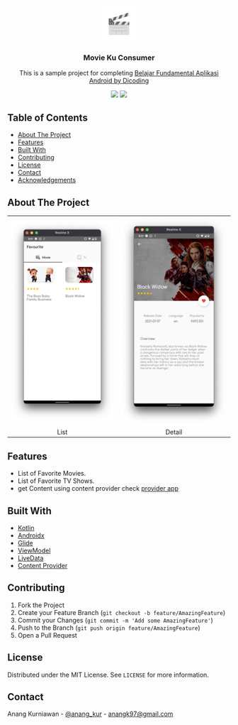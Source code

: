 
<!--
*** Thanks for checking out this README Template. If you have a suggestion that would
*** make this better, please fork the repo and create a pull request or simply open
*** an issue with the tag "enhancement".
*** Thanks again! Now go create something AMAZING! :D
-->





<!-- PROJECT SHIELDS -->
<!--
*** I'm using markdown "reference style" links for readability.
*** Reference links are enclosed in brackets [ ] instead of parentheses ( ).
*** See the bottom of this document for the declaration of the reference variables
*** for contributors-url, forks-url, etc. This is an optional, concise syntax you may use.
*** https://www.markdownguide.org/basic-syntax/#reference-style-links
-->

<!-- PROJECT LOGO -->
<br />
<p align="center">
  <a href="https://github.com/othneildrew/Best-README-Template">
    <img src="app/src/main/res/drawable/movie_ku_consumer.png" alt="Logo" width="80" height="80">
  </a>
  <h3 align="center">Movie Ku Consumer</h3>

  <p align="center">
    This is a sample project for completing <a href="https://www.dicoding.com/academies/14/tutorials">Belajar Fundamental Aplikasi Android by Dicoding</a>
  </p>
  
  <p align="center">
    <img src="https://img.shields.io/badge/Language-Kotlin-brightgreen">
    <img src="https://img.shields.io/badge/status-GRADUATED-green">
  </p>
</p>

<!-- TABLE OF CONTENTS -->
## Table of Contents

* [About The Project](#about-the-project)
* [Features](#features)
* [Built With](#built-with)
* [Contributing](#contributing)
* [License](#license)
* [Contact](#contact)
* [Acknowledgements](#acknowledgements)



<!-- ABOUT THE PROJECT -->
## About The Project

<table>
  <tr>
    <td><img src="app/src/main/res/drawable/list.png" alt="Splash"></td>
    <td><img src="app/src/main/res/drawable/detail.png" alt="Movie"></td>
  </tr>
  <tr>
    <td align="center">List</td>
    <td align="center">Detail</td>
  </tr>
 </table>

## Features
- List of Favorite Movies.
- List of Favorite TV Shows.
- get Content using content provider check [provider app](https://github.com/anangkur/Movie-Ku)

## Built With
* [Kotlin](https://kotlinlang.org/)
* [Androidx](https://developer.android.com/jetpack/androidx)
* [Glide](https://github.com/bumptech/glide)
* [ViewModel](https://developer.android.com/topic/libraries/architecture/viewmodel)
* [LiveData](https://developer.android.com/topic/libraries/architecture/livedata)
* [Content Provider](https://github.com/anangkur/Movie-Ku-Consumer)

<!-- CONTRIBUTING -->
## Contributing

1. Fork the Project
2. Create your Feature Branch (`git checkout -b feature/AmazingFeature`)
3. Commit your Changes (`git commit -m 'Add some AmazingFeature'`)
4. Push to the Branch (`git push origin feature/AmazingFeature`)
5. Open a Pull Request



<!-- LICENSE -->
## License

Distributed under the MIT License. See `LICENSE` for more information.



<!-- CONTACT -->
## Contact

Anang Kurniawan - [@anang_kur](https://twitter.com/anang_kur) - anangk97@gmail.com

<!-- MARKDOWN LINKS & IMAGES -->
<!-- https://www.markdownguide.org/basic-syntax/#reference-style-links -->
[contributors-shield]: https://img.shields.io/github/contributors/othneildrew/Best-README-Template.svg?style=flat-square
[contributors-url]: https://github.com/othneildrew/Best-README-Template/graphs/contributors
[forks-shield]: https://img.shields.io/github/forks/othneildrew/Best-README-Template.svg?style=flat-square
[forks-url]: https://github.com/othneildrew/Best-README-Template/network/members
[stars-shield]: https://img.shields.io/github/stars/othneildrew/Best-README-Template.svg?style=flat-square
[stars-url]: https://github.com/othneildrew/Best-README-Template/stargazers
[issues-shield]: https://img.shields.io/github/issues/othneildrew/Best-README-Template.svg?style=flat-square
[issues-url]: https://github.com/othneildrew/Best-README-Template/issues
[license-shield]: https://img.shields.io/github/license/othneildrew/Best-README-Template.svg?style=flat-square
[license-url]: https://github.com/othneildrew/Best-README-Template/blob/master/LICENSE.txt
[linkedin-shield]: https://img.shields.io/badge/-LinkedIn-black.svg?style=flat-square&logo=linkedin&colorB=555
[linkedin-url]: https://linkedin.com/in/othneildrew
